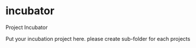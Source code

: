 # incubator
Project Incubator


Put your incubation project here. please create sub-folder for each projects
